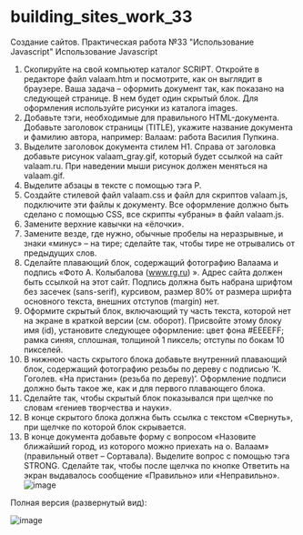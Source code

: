 # building_sites_work_33
Создание сайтов. Практическая работа №33 "Использование Javascript"
Использование Javascript
1.	Скопируйте на свой компьютер каталог SCRIPT. Откройте в редакторе файл valaam.htm и посмотрите, как он выглядит в браузере.
Ваша задача – оформить документ так, как показано на следующей странице. В нем будет один скрытый блок. Для оформления используйте рисунки из каталога images.
2.	Добавьте тэги, необходимые для правильного HTML-документа. Добавьте заголовок страницы (TITLE), укажите название документа и фамилию автора, например:
	Валаам: работа Василия Пупкина.
3.	Выделите заголовок документа стилем H1. Справа от заголовка добавьте рисунок valaam_gray.gif, который будет ссылкой на сайт valaam.ru. При наведении мыши рисунок должен меняться на valaam.gif.
4.	Выделите абзацы в тексте с помощью тэга P.
5.	Создайте стилевой файл valaam.css и файл для скриптов valaam.js, подключите эти файлы к документу. Все оформление должно быть сделано с помощью CSS, все скрипты «убраны» в файл valaam.js.
6.	Замените верхние кавычки на «ёлочки».
7.	Замените везде, где нужно, обычные пробелы на неразрывные, и знаки «минус» – на тире; сделайте так, чтобы тире не отрывались от предыдущих слов.
8.	Сделайте плавающий блок, содержащий фотографию Валаама и подпись «Фото А. Колыбалова (www.rg.ru) ». Адрес сайта должен быть ссылкой на этот сайт. 
Подпись должна быть набрана шрифтом без засечек (sans-serif), курсивом, размер 80% от размера шрифта основного текста, внешних отступов (margin) нет.
9.	Оформите скрытый блок, включающий ту часть текста, которой нет на экране в краткой версии (см. оборот). Присвойте этому блоку имя (id), установите следующее оформление: цвет фона #EEEEFF; рамка синяя, сплошная, толщиной 1 пиксель; отступы по бокам 10 пикселей.
10.	В нижнюю часть скрытого блока добавьте внутренний плавающий блок, содержащий фотографию резьбы по дереву с подписью ‘К. Гоголев. «На пристани» (резьба по дереву)’. Оформление подписи должно быть такое же, как и для первого плавающего блока.
11.	Сделайте так, чтобы скрытый блок показывался при щелчке по словам «гениев творчества и науки».
12.	В конце скрытого блока должна быть ссылка с текстом «Свернуть», при щелчке по которой блок скрывается.
13.	В конце документа добавьте форму с вопросом «Назовите ближайший город, из которого можно приехать на о. Валаам» (правильный ответ – Сортавала). Выделите вопрос с помощью тэга STRONG. Сделайте так, чтобы после щелчка по кнопке Ответить на экран выдавалось сообщение «Правильно» или «Неправильно».
![image](https://user-images.githubusercontent.com/55104614/208217626-bc65eb46-8f07-44aa-8894-fda7389742ff.png)
 
Полная версия (развернутый вид):
 
![image](https://user-images.githubusercontent.com/55104614/208217632-5048ddd3-7065-4bfb-877c-58a9ccad47b8.png)

